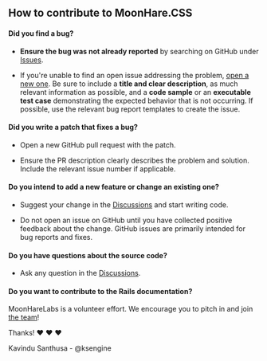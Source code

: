 ## How to contribute to MoonHare.CSS

#### **Did you find a bug?**

* **Ensure the bug was not already reported** by searching on GitHub under [Issues](https://github.com/MoonHareLabs/MoonHare.CSS/issues).

* If you're unable to find an open issue addressing the problem, [open a new one](https://github.com/MoonHareLabs/MoonHare.CSS/issues/new).
  Be sure to include a **title and clear description**, as much relevant information as possible,
  and a **code sample** or an **executable test case** demonstrating the expected behavior that is not occurring.
  If possible, use the relevant bug report templates to create the issue.

#### **Did you write a patch that fixes a bug?**

* Open a new GitHub pull request with the patch.

* Ensure the PR description clearly describes the problem and solution. Include the relevant issue number if applicable.

#### **Do you intend to add a new feature or change an existing one?**

* Suggest your change in the [Discussions](https://github.com/MoonHareLabs/MoonHare.CSS/discussions) and start writing code.

* Do not open an issue on GitHub until you have collected positive feedback about the change. GitHub issues are primarily intended for bug reports and fixes.

#### **Do you have questions about the source code?**

* Ask any question in the [Discussions](https://github.com/MoonHareLabs/MoonHare.CSS/discussions).

#### **Do you want to contribute to the Rails documentation?**


MoonHareLabs is a volunteer effort. We encourage you to pitch in and join [the team](https://github.com/MoonHareLabs/)!

Thanks! :heart: :heart: :heart:

Kavindu Santhusa - @ksengine
